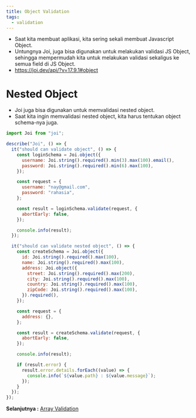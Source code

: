 ```yaml
---
title: Object Validation
tags:
  - validation
---
```


- Saat kita membuat aplikasi, kita sering sekali membuat Javascript Object.
- Untungnya Joi, juga bisa digunakan untuk melakukan validasi JS Object, sehingga mempermudah kita untuk melakukan validasi sekaligus ke semua field di JS Object.
- https://joi.dev/api/?v=17.9.1#object

# Nested Object

- Joi juga bisa digunakan untuk memvalidasi nested object.
- Saat kita ingin memvalidasi nested object, kita harus tentukan object schema-nya juga.

```js
import Joi from "joi";

describe("Joi", () => {
  it("should can validate object", () => {
    const loginSchema = Joi.object({
      username: Joi.string().required().min(3).max(100).email(),
      password: Joi.string().required().min(6).max(100),
    });

    const request = {
      username: "nay@gmail.com",
      password: "rahasia",
    };

    const result = loginSchema.validate(request, {
      abortEarly: false,
    });

    console.info(result);
  });

  it("should can validate nested object", () => {
    const createSchema = Joi.object({
      id: Joi.string().required().max(100),
      name: Joi.string().required().max(100),
      address: Joi.object({
        street: Joi.string().required().max(200),
        city: Joi.string().required().max(100),
        country: Joi.string().required().max(100),
        zipCode: Joi.string().required().max(100),
      }).required(),
    });

    const request = {
      address: {},
    };

    const result = createSchema.validate(request, {
      abortEarly: false,
    });

    console.info(result);

    if (result.error) {
      result.error.details.forEach((value) => {
        console.info(`${value.path} : ${value.message}`);
      });
    }
  });
});
```

**Selanjutnya :** [Array Validation](arrayvalidation.md)
